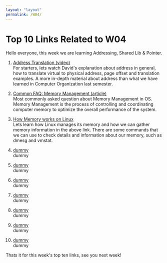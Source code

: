 ```yaml
---
layout: "layout"
permalink: /W04/
---
```


# Top 10 Links Related to W04
Hello everyone, this week we are learning Addressing, Shared Lib & Pointer.

1. [Address Translation (video)](https://www.youtube.com/watch?v=ZjKS1IbiGDA) <br>
   For starters, lets watch David's explanation about address in general, how to translate virtual to physical address, page offset and translation examples. A more in-depth material about address than what we have learned in Computer Organization last semester.
   
2. [Common FAQ: Memory Management (article)](https://www.guru99.com/os-memory-management.html) <br>
   Most commonly asked question about Memory Management in OS. Memory Management is the process of controlling and coordinating computer memory to optimize the overall performance of the system.

3. [How Memory works on Linux](https://linux-audit.com/understanding-memory-information-on-linux-systems/) <br>
   Lets learn how Linux manages its memory and how we can gather memory information in the above link. There are some commands that we can use to check details and information about our memory, such as dmesg and vmstat.

4. [dummy](https://www.youtube.com) <br>
   dummy

5. [dummy](https://www.youtube.com) <br>
   dummy
   
6. [dummy](https://www.youtube.com) <br>
   dummy

7. [dummy](https://www.youtube.com) <br>
   dummy

8. [dummy](https://www.youtube.com/) <br>
   dummy

9. [dummy](https://www.youtube.com) <br>
   dummy
   
10. [dummy](https:/www.youtube.com) <br>
    dummy
    
Thats it for this week's top ten links, see you next week!
   


